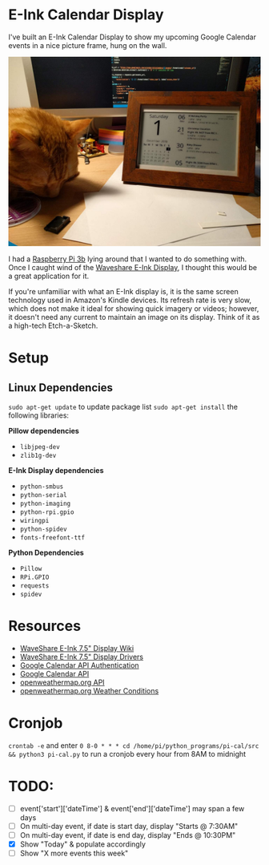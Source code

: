 # E-Ink Calendar Display
I've built an E-Ink Calendar Display to show my upcoming Google Calendar events in a nice picture frame, hung on the wall.

![Chicken cat helping me with the Raspberry Pi E-Ink Calendar Display](./img/chicken_calendar.jpg)

I had a [Raspberry Pi 3b](https://www.raspberrypi.org/products/raspberry-pi-3-model-b/) lying around that I wanted to do something with. Once I caught wind of the [Waveshare E-Ink Display](https://www.waveshare.com/7.5inch-e-paper-hat.htm), I thought this would be a great application for it.

If you're unfamiliar with what an E-Ink display is, it is the same screen technology used in Amazon's Kindle devices. Its refresh rate is very slow, which does not make it ideal for showing quick imagery or videos; however, it doesn't need any current to maintain an image on its display. Think of it as a high-tech Etch-a-Sketch.

# Setup
## Linux Dependencies
`sudo apt-get update` to update package list
`sudo apt-get install` the following libraries:

**Pillow dependencies**
* `libjpeg-dev`
* `zlib1g-dev`
<!-- - jpeg-dev
- zlib-dev
- freetype-dev
- lcms2-dev
- openjpeg-dev
- tiff-dev
- tk-dev
- tcl-dev -->

<!-- - python3-dev
- python3-setuptools
- libtiff4-dev
- libjpeg8-dev
- zlib1g-dev 
- libfreetype6-dev
- liblcms2-dev
- libwebp-dev
- tcl8.5-dev
- tk8.5-dev
- python-tk -->

<!-- - python-dev -->
**E-Ink Display dependencies**
- `python-smbus`
- `python-serial`
- `python-imaging`
- `python-rpi.gpio`
- `wiringpi`
- `python-spidev`
- `fonts-freefont-ttf`

**Python Dependencies**
- `Pillow`
- `RPi.GPIO`
- `requests`
- `spidev`

# Resources
* [WaveShare E-Ink 7.5" Display Wiki](https://www.waveshare.com/wiki/7.5inch_e-Paper_HAT)
* [WaveShare E-Ink 7.5" Display Drivers](https://www.waveshare.com/wiki/Pioneer600#Libraries_Installation_for_RPi)
* [Google Calendar API Authentication](https://developers.google.com/identity/protocols/OAuth2ForDevices#allowedscopes)
* [Google Calendar API](https://developers.google.com/calendar/v3/reference/events/list?apix_params=%7B%22calendarId%22%3A%22lkopeh0sr1m9svqcggd0pms2ug%40group.calendar.google.com%22%2C%22orderBy%22%3A%22startTime%22%7D)
* [openweathermap.org API](https://openweathermap.org/current#list)
* [openweathermap.org Weather Conditions](https://openweathermap.org/weather-conditions)

# Cronjob
`crontab -e`
and enter
`0 8-0 * * * cd /home/pi/python_programs/pi-cal/src && python3 pi-cal.py`
to run a cronjob every hour from 8AM to midnight

# TODO:
* [ ] event['start']['dateTime'] & event['end']['dateTime'] may span a few days
* [ ] On multi-day event, if date is start day, display "Starts @ 7:30AM"
* [ ] On multi-day event, if date is end day, display "Ends @ 10:30PM"
* [x] Show "Today" & populate accordingly
* [ ] Show "X more events this week"